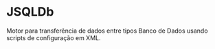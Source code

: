 # JSQLDb
Motor para transferência de dados entre tipos Banco de Dados usando scripts de configuração em XML.

